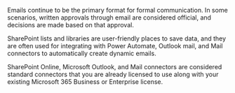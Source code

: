 Emails continue to be the primary format for formal communication. In some scenarios, written approvals through email are considered official, and decisions are made based on that approval.

SharePoint lists and libraries are user-friendly places to save data, and they are often used for integrating with Power Automate, Outlook mail, and Mail connectors to automatically create dynamic emails.

SharePoint Online, Microsoft Outlook, and Mail connectors are considered standard connectors that you are already licensed to use along with your existing Microsoft 365 Business or Enterprise license.
